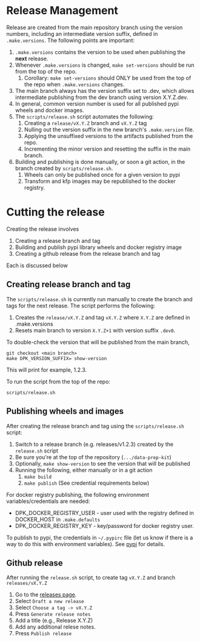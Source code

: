 # Release Management

Release are created from the main repository branch using the version
numbers, including an intermediate version suffix, 
defined in `.make.versions`.
The following points are important:

1. `.make.versions` contains the version to be used when publishing the **next** release. 
1. Whenever `.make.versions` is changed, `make set-versions` should be run from the top of the repo.
   1. Corollary: `make set-versions` should ONLY be used from the top of the repo when `.make.versions` changes.
1. The main branch always has the version suffix set to .dev<N>, which
allows intermediate publishing from the dev branch using version X.Y.Z.dev<N>.
1. In general, common version number is used for all published pypi wheels and docker images.
1. The `scripts/release.sh` script automates the following:
   1. Creating a `release/vX.Y.Z` branch and `vX.Y.Z` tag
   2. Nulling out the version suffix in the new branch's `.make.version` file. 
   3. Applying the unsuffixed versions to the artifacts published from the repo.
   4. Incrementing the minor version and resetting the suffix in the main branch.
1. Building and publishing is done manually, or soon a git action, in the branch created by `scripts/release.sh`. 
   1. Wheels can only be published once for a given version to pypi 
   1. Transform and kfp images may be republished to the docker registry.
   
# Cutting the release
Creating the release involves

1. Creating a release branch and tag
1. Building and publish pypi library wheels and docker registry image
1. Creating a github release from the release branch and tag

Each is discussed below

## Creating release branch and tag 
The `scripts/release.sh` is currently run manually to create the branch and tags 
for the next release.  The script performs the following:

1. Creates the `release/vX.Y.Z` and tag `vX.Y.Z` where `X.Y.Z` are defined in .make.versions 
1. Resets main branch to version `X.Y.Z+1` with version suffix `.dev0`. 

To double-check the version that will be published from the main branch,
```
git checkout <main branch>
make DPK_VERSION_SUFFIX= show-version
```
This will print for example, 1.2.3. 

To run the script from the top of the repo:

```shell
scripts/release.sh
```


## Publishing wheels and images
After creating the release branch and tag using the `scripts/release.sh` script:

1. Switch to a release branch (e.g. releases/v1.2.3) created by the `release.sh` script
1. Be sure you're at the top of the repository (`.../data-prep-kit`)
1. Optionally, `make show-version` to see the version that will be published
1. Running the following, either manually or in a git action
    1. `make build`
    1. `make publish`	(See credential requirements below)

For docker registry publishing, the following environment variables/credentials are needed:

* DPK_DOCKER_REGISTRY_USER - user used with the registry defined in DOCKER_HOST in `.make.defaults`
* DPK_DOCKER_REGISTRY_KEY - key/password for docker registry user.

To publish to pypi, the credentials in `~/.pypirc` file (let us know if there is a way to do
this with environment variables).
See [pypi](https://packaging.python.org/en/latest/specifications/pypirc/) for details.


## Github release
After running the `release.sh` script, to create tag `vX.Y.Z` and branch `releases/vX.Y.Z`
1. Go to the [releases page](https://github.com/IBM/data-prep-kit/releases). 
2. Select `Draft a new release`
3. Select `Choose a tag -> vX.Y.Z`
4. Press `Generate release notes` 
5. Add a title (e.g., Release X.Y.Z) 
6. Add any additional relese notes.
7. Press `Publish release`
 

